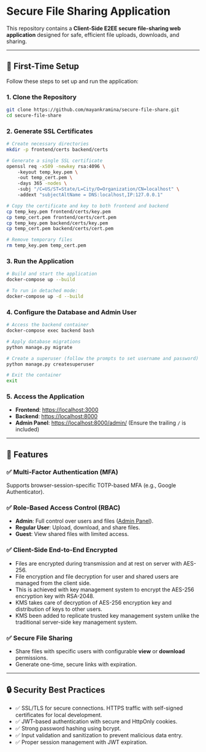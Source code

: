 
# Secure File Sharing Application  

This repository contains a **Client-Side E2EE secure file-sharing web application** designed for safe, efficient file uploads, downloads, and sharing.

---

## 🚀 First-Time Setup  

Follow these steps to set up and run the application:  

### 1. Clone the Repository  

```bash  
git clone https://github.com/mayankramina/secure-file-share.git  
cd secure-file-share  
```  

### 2. Generate SSL Certificates  

```bash  
# Create necessary directories  
mkdir -p frontend/certs backend/certs  

# Generate a single SSL certificate  
openssl req -x509 -newkey rsa:4096 \  
    -keyout temp_key.pem \  
    -out temp_cert.pem \  
    -days 365 -nodes \  
    -subj "/C=US/ST=State/L=City/O=Organization/CN=localhost" \  
    -addext "subjectAltName = DNS:localhost,IP:127.0.0.1"  

# Copy the certificate and key to both frontend and backend  
cp temp_key.pem frontend/certs/key.pem  
cp temp_cert.pem frontend/certs/cert.pem  
cp temp_key.pem backend/certs/key.pem  
cp temp_cert.pem backend/certs/cert.pem  

# Remove temporary files  
rm temp_key.pem temp_cert.pem  
```  

### 3. Run the Application  

```bash  
# Build and start the application  
docker-compose up --build  

# To run in detached mode:  
docker-compose up -d --build  
```  

### 4. Configure the Database and Admin User  

```bash  
# Access the backend container  
docker-compose exec backend bash  

# Apply database migrations  
python manage.py migrate  

# Create a superuser (follow the prompts to set username and password)  
python manage.py createsuperuser  

# Exit the container  
exit  
```  

### 5. Access the Application  

- **Frontend**: [https://localhost:3000](https://localhost:3000)  
- **Backend**: [https://localhost:8000](https://localhost:8000)  
- **Admin Panel**: [https://localhost:8000/admin/](https://localhost:8000/admin/) (Ensure the trailing `/` is included)  

---

## 🌟 Features  

### ✅ **Multi-Factor Authentication (MFA)**  
Supports browser-session-specific TOTP-based MFA (e.g., Google Authenticator).  

### ✅ **Role-Based Access Control (RBAC)**  
- **Admin**: Full control over users and files ([Admin Panel](https://localhost:8000/admin/)).  
- **Regular User**: Upload, download, and share files.  
- **Guest**: View shared files with limited access.  

### ✅ **Client-Side End-to-End Encrypted**  
- Files are encrypted during transmission and at rest on server with AES-256.
- File encryption and file decryption for user and shared users are managed from the client side.
- This is achieved with key management system to encrypt the AES-256 encryption key with RSA-2048.
- KMS takes care of decryption of AES-256 encryption key and distribution of keys to other users.
- KMS been added to replicate trusted key management system unlike the traditional server-side key management system.

### ✅ **Secure File Sharing**  
- Share files with specific users with configurable **view** or **download** permissions.  
- Generate one-time, secure links with expiration.  

---

## 🔒 Security Best Practices  

- ✅ SSL/TLS for secure connections. HTTPS traffic with self-signed certificates for local development.
- ✅ JWT-based authentication with secure and HttpOnly cookies.  
- ✅ Strong password hashing using bcrypt. 
- ✅ Input validation and sanitization to prevent malicious data entry.  
- ✅ Proper session management with JWT expiration.  

